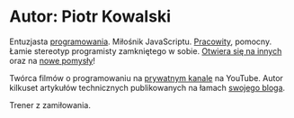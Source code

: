 # Autor: Piotr Kowalski

<img
    style="float: left; margin-right: 10px;"
    src="https://piecioshka.pl/assets/images/me/piotr-kowalski-200x200.jpg"
    alt=""/>

Entuzjasta [programowania][gh]. Miłośnik JavaScriptu.
[Pracowity][li], pomocny. Łamie stereotyp programisty zamkniętego w sobie.
[Otwiera się na innych][tt] oraz na [nowe pomysły][fb]!

Twórca filmów o programowaniu na [prywatnym kanale][yt] na YouTube.
Autor kilkuset artykułów technicznych publikowanych na łamach [swojego bloga][blog].

Trener z zamiłowania.

[blog]: https://piecioshka.pl/blog/
[li]: https://linkedin.com/in/piecioshka
[gh]: https://github.com/piecioshka
[yt]: https://youtube.com/user/piecioshka
[fb]: https://facebook.com/piecioshka.dev
[tt]: https://twitter.com/piecioshka
